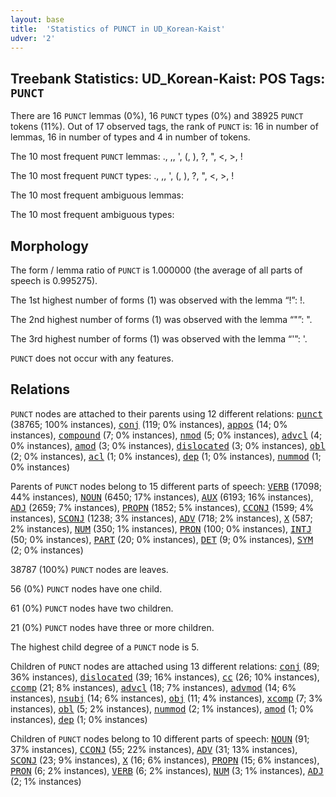 ```yaml
---
layout: base
title:  'Statistics of PUNCT in UD_Korean-Kaist'
udver: '2'
---
```


## Treebank Statistics: UD_Korean-Kaist: POS Tags: `PUNCT`

There are 16 `PUNCT` lemmas (0%), 16 `PUNCT` types (0%) and 38925 `PUNCT` tokens (11%).
Out of 17 observed tags, the rank of `PUNCT` is: 16 in number of lemmas, 16 in number of types and 4 in number of tokens.

The 10 most frequent `PUNCT` lemmas: ., ,, ', (, ), ?, ", <, >, !

The 10 most frequent `PUNCT` types:  ., ,, ', (, ), ?, ", <, >, !

The 10 most frequent ambiguous lemmas: 

The 10 most frequent ambiguous types:  



## Morphology

The form / lemma ratio of `PUNCT` is 1.000000 (the average of all parts of speech is 0.995275).

The 1st highest number of forms (1) was observed with the lemma “!”: !.

The 2nd highest number of forms (1) was observed with the lemma “"”: ".

The 3rd highest number of forms (1) was observed with the lemma “'”: '.

`PUNCT` does not occur with any features.


## Relations

`PUNCT` nodes are attached to their parents using 12 different relations: <tt><a href="ko_kaist-dep-punct.html">punct</a></tt> (38765; 100% instances), <tt><a href="ko_kaist-dep-conj.html">conj</a></tt> (119; 0% instances), <tt><a href="ko_kaist-dep-appos.html">appos</a></tt> (14; 0% instances), <tt><a href="ko_kaist-dep-compound.html">compound</a></tt> (7; 0% instances), <tt><a href="ko_kaist-dep-nmod.html">nmod</a></tt> (5; 0% instances), <tt><a href="ko_kaist-dep-advcl.html">advcl</a></tt> (4; 0% instances), <tt><a href="ko_kaist-dep-amod.html">amod</a></tt> (3; 0% instances), <tt><a href="ko_kaist-dep-dislocated.html">dislocated</a></tt> (3; 0% instances), <tt><a href="ko_kaist-dep-obl.html">obl</a></tt> (2; 0% instances), <tt><a href="ko_kaist-dep-acl.html">acl</a></tt> (1; 0% instances), <tt><a href="ko_kaist-dep-dep.html">dep</a></tt> (1; 0% instances), <tt><a href="ko_kaist-dep-nummod.html">nummod</a></tt> (1; 0% instances)

Parents of `PUNCT` nodes belong to 15 different parts of speech: <tt><a href="ko_kaist-pos-VERB.html">VERB</a></tt> (17098; 44% instances), <tt><a href="ko_kaist-pos-NOUN.html">NOUN</a></tt> (6450; 17% instances), <tt><a href="ko_kaist-pos-AUX.html">AUX</a></tt> (6193; 16% instances), <tt><a href="ko_kaist-pos-ADJ.html">ADJ</a></tt> (2659; 7% instances), <tt><a href="ko_kaist-pos-PROPN.html">PROPN</a></tt> (1852; 5% instances), <tt><a href="ko_kaist-pos-CCONJ.html">CCONJ</a></tt> (1599; 4% instances), <tt><a href="ko_kaist-pos-SCONJ.html">SCONJ</a></tt> (1238; 3% instances), <tt><a href="ko_kaist-pos-ADV.html">ADV</a></tt> (718; 2% instances), <tt><a href="ko_kaist-pos-X.html">X</a></tt> (587; 2% instances), <tt><a href="ko_kaist-pos-NUM.html">NUM</a></tt> (350; 1% instances), <tt><a href="ko_kaist-pos-PRON.html">PRON</a></tt> (100; 0% instances), <tt><a href="ko_kaist-pos-INTJ.html">INTJ</a></tt> (50; 0% instances), <tt><a href="ko_kaist-pos-PART.html">PART</a></tt> (20; 0% instances), <tt><a href="ko_kaist-pos-DET.html">DET</a></tt> (9; 0% instances), <tt><a href="ko_kaist-pos-SYM.html">SYM</a></tt> (2; 0% instances)

38787 (100%) `PUNCT` nodes are leaves.

56 (0%) `PUNCT` nodes have one child.

61 (0%) `PUNCT` nodes have two children.

21 (0%) `PUNCT` nodes have three or more children.

The highest child degree of a `PUNCT` node is 5.

Children of `PUNCT` nodes are attached using 13 different relations: <tt><a href="ko_kaist-dep-conj.html">conj</a></tt> (89; 36% instances), <tt><a href="ko_kaist-dep-dislocated.html">dislocated</a></tt> (39; 16% instances), <tt><a href="ko_kaist-dep-cc.html">cc</a></tt> (26; 10% instances), <tt><a href="ko_kaist-dep-ccomp.html">ccomp</a></tt> (21; 8% instances), <tt><a href="ko_kaist-dep-advcl.html">advcl</a></tt> (18; 7% instances), <tt><a href="ko_kaist-dep-advmod.html">advmod</a></tt> (14; 6% instances), <tt><a href="ko_kaist-dep-nsubj.html">nsubj</a></tt> (14; 6% instances), <tt><a href="ko_kaist-dep-obj.html">obj</a></tt> (11; 4% instances), <tt><a href="ko_kaist-dep-xcomp.html">xcomp</a></tt> (7; 3% instances), <tt><a href="ko_kaist-dep-obl.html">obl</a></tt> (5; 2% instances), <tt><a href="ko_kaist-dep-nummod.html">nummod</a></tt> (2; 1% instances), <tt><a href="ko_kaist-dep-amod.html">amod</a></tt> (1; 0% instances), <tt><a href="ko_kaist-dep-dep.html">dep</a></tt> (1; 0% instances)

Children of `PUNCT` nodes belong to 10 different parts of speech: <tt><a href="ko_kaist-pos-NOUN.html">NOUN</a></tt> (91; 37% instances), <tt><a href="ko_kaist-pos-CCONJ.html">CCONJ</a></tt> (55; 22% instances), <tt><a href="ko_kaist-pos-ADV.html">ADV</a></tt> (31; 13% instances), <tt><a href="ko_kaist-pos-SCONJ.html">SCONJ</a></tt> (23; 9% instances), <tt><a href="ko_kaist-pos-X.html">X</a></tt> (16; 6% instances), <tt><a href="ko_kaist-pos-PROPN.html">PROPN</a></tt> (15; 6% instances), <tt><a href="ko_kaist-pos-PRON.html">PRON</a></tt> (6; 2% instances), <tt><a href="ko_kaist-pos-VERB.html">VERB</a></tt> (6; 2% instances), <tt><a href="ko_kaist-pos-NUM.html">NUM</a></tt> (3; 1% instances), <tt><a href="ko_kaist-pos-ADJ.html">ADJ</a></tt> (2; 1% instances)

